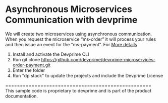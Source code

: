 # Asynchronous Microservices Communication with devprime
We will create two microservices using asynchronous communication. When you request the microservice “ms-order” it will process your rules and then issue an event for the “ms-payment”. For [More details](https://docs.devprime.io/examples/stream/rabbitmq/asynchronous-microservices-communication/)



1) Install and activate the Devprime CLI
2) Run git clone https://github.com/devprime/devprime-microservices-order-payment.git
3) Enter the folder
4) Run "dp stack" to update the projects and include the Devprime License






================================================== <br>
This sample code is proprietary to devprime and is part of the product documentation.
